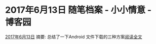 
# 2017年6月13日 随笔档案 - 小小情意 - 博客园






[2017年6月13日](https://www.cnblogs.com/xiaoxiaoqingyi/archive/2017/06/13.html)
摘要: 总结了一下Android 文件下载的三种方案[阅读全文](https://www.cnblogs.com/xiaoxiaoqingyi/p/7003241.html)

